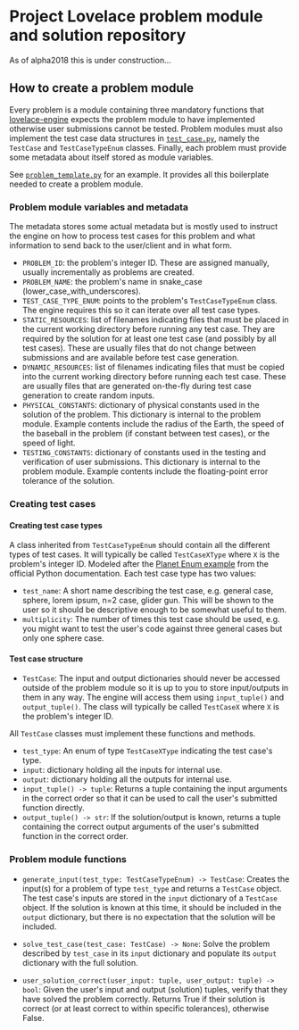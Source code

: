 # Project Lovelace problem module and solution repository

As of alpha2018 this is under construction...

## How to create a problem module
Every problem is a module containing three mandatory functions that [lovelace-engine](https://github.com/project-lovelace/lovelace-engine) expects the problem module to have implemented otherwise user submissions cannot be tested. Problem modules must also implement the test case data structures in [`test_case.py`](problems/test_case.py), namely the `TestCase` and `TestCaseTypeEnum` classes. Finally, each problem must provide some metadata about itself stored as module variables.

See [`problem_template.py`](problems/problem_template.py) for an example. It provides all this boilerplate needed to create a problem module.

### Problem module variables and metadata
The metadata stores some actual metadata but is mostly used to instruct the engine on how to process test cases for this problem and what information to send back to the user/client and in what form.
* `PROBLEM_ID`: the problem's integer ID. These are assigned manually, usually incrementally as problems are created.
* `PROBLEM_NAME`: the problem's name in snake_case (lower_case_with_underscores).
* `TEST_CASE_TYPE_ENUM`: points to the problem's `TestCaseTypeEnum` class. The engine requires this so it can iterate over all test case types.
* `STATIC_RESOURCES`: list of filenames indicating files that must be placed in the current working directory before running any test case. They are required by the solution for at least one test case (and possibly by all test cases). These are usually files that do not change between submissions and are available before test case generation.
* `DYNAMIC_RESOURCES`: list of filenames indicating files that must be copied into the current working directory before running each test case. These are usually files that are generated on-the-fly during test case generation to create random inputs.
* `PHYSICAL_CONSTANTS`: dictionary of physical constants used in the solution of the problem. This dictionary is internal to the problem module. Example contents include the radius of the Earth, the speed of the baseball in the problem (if constant between test cases), or the speed of light.
* `TESTING_CONSTANTS`: dictionary of constants used in the testing and verification of user submissions. This dictionary is internal to the problem module. Example contents include the floating-point error tolerance of the solution.

### Creating test cases

#### Creating test case types
A class inherited from `TestCaseTypeEnum` should contain all the different types of test cases. It will typically be called `TestCaseXType` where `X` is the problem's integer ID. Modeled after the [Planet Enum example](https://docs.python.org/3/library/enum.html#planet) from the official Python documentation. Each test case type has two values:
* `test_name`: A short name describing the test case, e.g. general case, sphere, lorem ipsum, n=2 case, glider gun. This will be shown to the user so it should be descriptive enough to be somewhat useful to them.
* `multiplicity`: The number of times this test case should be used, e.g. you might want to test the user's code against three general cases but only one sphere case.

#### Test case structure
* `TestCase`: The input and output dictionaries should never be accessed outside of the problem module so it is up to you to store input/outputs in them in any way. The engine will access them using `input_tuple()` and `output_tuple()`. The class will typically be called `TestCaseX` where `X` is the problem's integer ID.

All `TestCase` classes must implement these functions and methods.
* `test_type`: An enum of type `TestCaseXType` indicating the test case's type.
* `input`: dictionary holding all the inputs for internal use.
* `output`: dictionary holding all the outputs for internal use.
* `input_tuple() -> tuple`: Returns a tuple containing the input arguments in the correct order so that it can be used to call the user's submitted function directly.
* `output_tuple() -> str`: If the solution/output is known, returns a tuple containing the correct output arguments of the user's submitted function in the correct order.

### Problem module functions
* `generate_input(test_type: TestCaseTypeEnum) -> TestCase`: Creates the input(s) for a problem of type `test_type` and returns a `TestCase` object. The test case's inputs are stored in the `input` dictionary of a `TestCase` object. If the solution is known at this time, it should be included in the `output` dictionary, but there is no expectation that the solution will be included.

* `solve_test_case(test_case: TestCase) -> None`: Solve the problem described by `test_case` in its `input` dictionary and populate its `output` dictionary with the full solution.

* `user_solution_correct(user_input: tuple, user_output: tuple) -> bool`: Given the user's input and output (solution) tuples, verify that they have solved the problem correctly. Returns True if their solution is correct (or at least correct to within specific tolerances), otherwise False.
